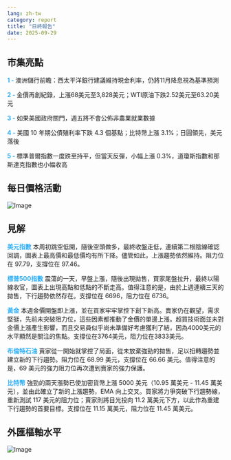 ```yaml
---
lang: zh-tw
category: report
title: "日終報告"
date: 2025-09-29
---
```



<h2>市集亮點</h2>
<strong style="color: #2caef7;">1 - </strong> 澳洲儲行前瞻：西太平洋銀行建議維持現金利率，仍將11月降息視為基準預測

<strong style="color: #2caef7;">2 - </strong> 金價再創紀錄，上漲68美元至3,828美元；WTI原油下跌2.52美元至63.20美元

<strong style="color: #2caef7;">3 - </strong> 如果美國政府關門，週五將不會公佈非農業就業數據

<strong style="color: #2caef7;">4 - </strong> 美國 10 年期公債殖利率下跌 4.3 個基點；比特幣上漲 3.1%；日圓領先，美元落後

<strong style="color: #2caef7;">5 - </strong> 標準普爾指數一度跌至持平，但當天反彈，小幅上漲 0.3%，道瓊斯指數和那斯達克指數也小幅收高



<h2>每日價格活動</h2>
<img src="https://markleighedu.github.io/img/Sep-2025/29-Sep-2025/price.jpg" alt="Image"/>

<h2>見解</h2>
<strong style="color: #2caef7;">美元指數</strong> 本周初跳空低開，隨後空頭做多，最終收盤走低，連續第二根陰線確認回調，圖表上最高價和最低價均有所下降。儘管如此，上漲趨勢依然維持。阻力位在 97.79，支撐位在 97.46。

<strong style="color: #2caef7;">標普500指數</strong> 震蕩的一天，早盤上漲，隨後出現拋售，買家尾盤拉升，最終以陽線收官，圖表上出現高點和低點的不斷走高。值得注意的是，由於上週連續三天的拋售，下行趨勢依然存在。支撐位在 6696，阻力位在 6736。

<strong style="color: #2caef7;">黃金</strong> 本週金價開盤即上漲，並在買家牢牢掌控下創下新高。賣家仍在觀望，需求堅挺，先前未突破阻力位，這些因素都推動了金價的單邊上漲。超買技術面並未對金價上漲產生影響，而且交易員似乎尚未準備好考慮獲利了結，因為4000美元的水平顯然是關注的焦點。支撐位在3764美元，阻力位在3833美元。

<strong style="color: #2caef7;">布倫特石油</strong> 賣家從一開始就掌控了局面，從未放棄強勁的拋售，足以扭轉趨勢並建立新的下行趨勢。阻力位在 68.99 美元，支撐位在 66.66 美元。值得注意的是，69 美元的強力阻力位再次遭到賣家的強力保護。

<strong style="color: #2caef7;">比特幣</strong> 強勁的兩天漲勢已使加密貨幣上漲 5000 美元（10.95 萬美元 - 11.45 萬美元），並由此確立了新的上漲趨勢，EMA 向上交叉。買家將力爭突破下行趨勢線，重新測試 117 美元的阻力位；賣家則將目光投向 11.2 萬美元下方，以此作為重建下行趨勢的首要目標。支撐位在 11.15 萬美元，阻力位在 11.45 萬美元。



<h2>外匯樞軸水平</h2>
<img src="https://markleighedu.github.io/img/Sep-2025/29-Sep-2025/pivot.jpg" alt="Image"/>